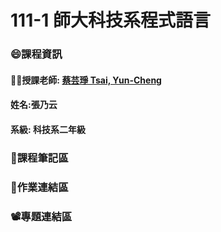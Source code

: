 # 111-1 師大科技系程式語言
### :smile:課程資訊
#### :teacher:授課老師: [蔡芸琤 Tsai, Yun-Cheng](https://github.com/pecu?tab=repositories)
#### 姓名:張乃云
#### 系級: 科技系二年級
### :pencil:課程筆記區
### 🙌作業連結區
### 📽️專題連結區
